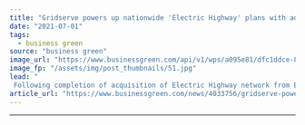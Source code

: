 ```yaml
---
title: "Gridserve powers up nationwide 'Electric Highway' plans with additional £100m investment"
date: "2021-07-01"
tags: 
  - business green
source: "business green"
image_url: "https://www.businessgreen.com/api/v1/wps/a095e81/dfc1ddce-8af8-4cf8-a409-84a56539f0b6/1/pa-gridserve-04-185x114.jpg"
image_fp: "/assets/img/post_thumbnails/51.jpg"
lead: "
 Following completion of acquisition of Electric Highway network from Ecotricity, Gridserve reveals ambitious expansion plans to deliver fleet of new electric hubs and forecourts ..."
article_url: "https://www.businessgreen.com/news/4033756/gridserve-powers-nationwide-electric-highway-plans-additional-gbp100m-investment"
---
```


---
